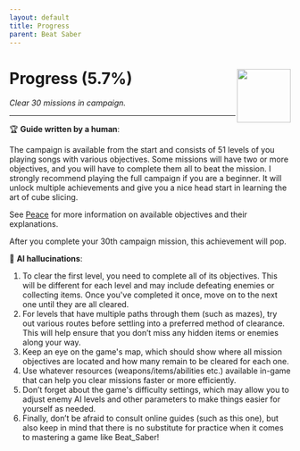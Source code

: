 ```yaml
---
layout: default
title: Progress
parent: Beat Saber
---
```


# Progress (5.7%) <img align="right" src="https://cdn.cloudflare.steamstatic.com/steamcommunity/public/images/apps/620980/8a7800b32758c6857521c3bce6439bbe133d92af.jpg" width="96" height="96">

_Clear 30 missions in campaign._

***

:trophy: **Guide written by a human**:

The campaign is available from the start and consists of 51 levels of you playing songs with various objectives. Some missions will have two or more objectives, and you will have to complete them all to beat the mission. I strongly recommend playing the full campaign if you are a beginner. It will unlock multiple achievements and give you a nice head start in learning the art of cube slicing.

See [Peace](Peace.md) for more information on available objectives and their explanations.

After you complete your 30th campaign mission, this achievement will pop.

:robot: **AI hallucinations**:

1) To clear the first level, you need to complete all of its objectives. This will be different for each level and may include defeating enemies or collecting items. Once you've completed it once, move on to the next one until they are all cleared. 
2) For levels that have multiple paths through them (such as mazes), try out various routes before settling into a preferred method of clearance. This will help ensure that you don’t miss any hidden items or enemies along your way.
3) Keep an eye on the game's map, which should show where all mission objectives are located and how many remain to be cleared for each one.
4) Use whatever resources (weapons/items/abilities etc.) available in-game that can help you clear missions faster or more efficiently.
5) Don’t forget about the game's difficulty settings, which may allow you to adjust enemy AI levels and other parameters to make things easier for yourself as needed.
6) Finally, don’t be afraid to consult online guides (such as this one), but also keep in mind that there is no substitute for practice when it comes to mastering a game like Beat_Saber!
